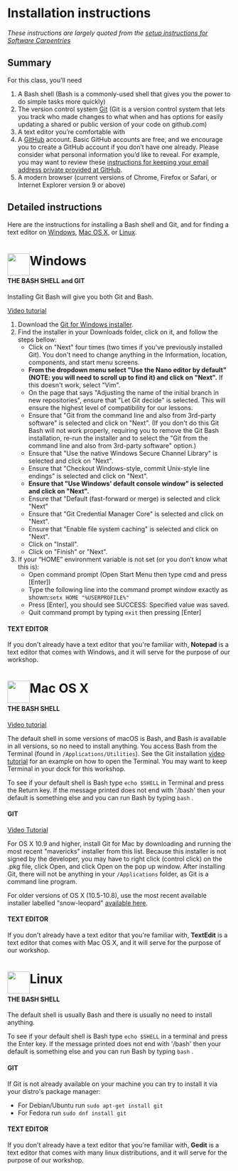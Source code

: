 # Installation instructions

*These instructions are largely quoted from the [setup instructions for Software Carpentries](https://carpentries.github.io/workshop-template/#git)*

## Summary
For this class, you'll need
1. A Bash shell (Bash is a commonly-used shell that gives you the power to do simple tasks more quickly)
2. The version control system [Git](https://git-scm.com/) (Git is a version control system that lets you track who made changes to what when and has options for easily updating a shared or public version of your code on github.com)
3. A text editor you’re comfortable with
4. A [GitHub](https://github.com/) account. Basic GitHub accounts are free, and we encourage you to create a GitHub account if you don’t have one already. Please consider what personal information you’d like to reveal. For example, you may want to review these [instructions for keeping your email address private provided at GitHub](https://help.github.com/articles/keeping-your-email-address-private/).
5. A modern browser (current versions of Chrome, Firefox or Safari, or Internet Explorer version 9 or above)

## Detailed instructions
Here are the instructions for installing a Bash shell and Git, and for finding a text editor on [Windows](#-----windows), [Mac OS X](#-----mac-os-x), or [Linux](#-----linux). 

<h1> <img src="https://diymediahome.org/wp-content/uploads/Windows_7_logo.png"
  width="50"
  height="50"
  style="float:left;">
    Windows
  
#### THE BASH SHELL and GIT

Installing Git Bash will give you both Git and Bash.

[Video tutorial](https://youtu.be/339AEqk9c-8)

1. Download the [Git for Windows installer](https://gitforwindows.org/).
2. Find the installer in your Downloads folder, click on it, and follow the steps bellow:
    - Click on "Next" four times (two times if you've previously installed Git). You don't need to change anything in the Information, location, components, and start menu screens.
    - **From the dropdown menu select "Use the Nano editor by default" (NOTE: you will need to scroll up to find it) and click on "Next".** If this doesn't work, select "Vim".
    - On the page that says "Adjusting the name of the initial branch in new repositories", ensure that "Let Git decide" is selected. This will ensure the highest level of compatibility for our lessons.
    - Ensure that "Git from the command line and also from 3rd-party software" is selected and click on "Next". (If you don't do this Git Bash will not work properly, requiring you to remove the Git Bash installation, re-run the installer and to select the "Git from the command line and also from 3rd-party software" option.)
    - Ensure that "Use the native Windows Secure Channel Library" is selected and click on "Next".
    - Ensure that "Checkout Windows-style, commit Unix-style line endings" is selected and click on "Next".
    - **Ensure that "Use Windows' default console window" is selected and click on "Next".**
    - Ensure that "Default (fast-forward or merge) is selected and click "Next"
    - Ensure that "Git Credential Manager Core" is selected and click on "Next".
    - Ensure that "Enable file system caching" is selected and click on "Next".
    - Click on "Install".
    - Click on "Finish" or "Next".
3. If your “HOME” environment variable is not set (or you don’t know what this is):
    - Open command prompt (Open Start Menu then type cmd and press [Enter])
    - Type the following line into the command prompt window exactly as shown:`setx HOME "%USERPROFILE%"`
    - Press [Enter], you should see SUCCESS: Specified value was saved.
    - Quit command prompt by typing `exit` then pressing [Enter]


#### TEXT EDITOR
If you don't already have a text editor that you're familiar with, **Notepad** is a text editor that comes with Windows, and it will serve for the purpose of our workshop. 


<h1> <img src="https://cdn.osxdaily.com/wp-content/uploads/2013/07/apple-logo.gif"
  width="50"
  height="50"
  style="float:left;">
    Mac OS X
  
#### THE BASH SHELL
[Video tutorial](https://youtu.be/9LQhwETCdwY)

The default shell in some versions of macOS is Bash, and Bash is available in all versions, so no need to install anything. You access Bash from the Terminal (found in `/Applications/Utilities`). See the Git installation [video tutorial](https://carpentries.github.io/workshop-template/#shell-macos-video-tutorial) for an example on how to open the Terminal. You may want to keep Terminal in your dock for this workshop.

To see if your default shell is Bash type `echo $SHELL` in Terminal and press the Return key. If the message printed does not end with '/bash' then your default is something else and you can run Bash by typing `bash` .


#### GIT
[Video Tutorial](https://youtu.be/9LQhwETCdwY)

For OS X 10.9 and higher, install Git for Mac by downloading and running the most recent "mavericks" installer from this list. Because this installer is not signed by the developer, you may have to right click (control click) on the .pkg file, click Open, and click Open on the pop up window. After installing Git, there will not be anything in your `/Applications` folder, as Git is a command line program. 

For older versions of OS X (10.5-10.8), use the most recent available installer labelled "snow-leopard" [available here](http://sourceforge.net/projects/git-osx-installer/files/).


#### TEXT EDITOR
If you don't already have a text editor that you're familiar with, **TextEdit** is a text editor that comes with Mac OS X, and it will serve for the purpose of our workshop. 


<h1> <img src="https://upload.wikimedia.org/wikipedia/commons/thumb/3/35/Tux.svg/1200px-Tux.svg.png"
  width="50"
  height="50"
  style="float:left;">
    Linux

#### THE BASH SHELL
The default shell is usually Bash and there is usually no need to install anything.

To see if your default shell is Bash type `echo $SHELL` in a terminal and press the Enter key. If the message printed does not end with '/bash' then your default is something else and you can run Bash by typing `bash` .


#### GIT
If Git is not already available on your machine you can try to install it via your distro's package manager:
- For Debian/Ubuntu run `sudo apt-get install git`
- For Fedora run `sudo dnf install git` 

#### TEXT EDITOR
If you don't already have a text editor that you're familiar with, **Gedit** is a text editor that comes with many linux distributions, and it will serve for the purpose of our workshop. 
